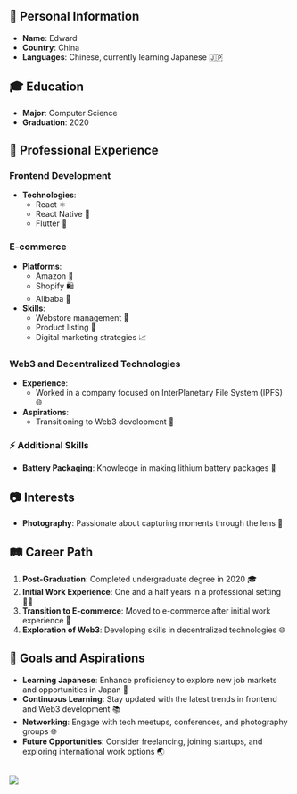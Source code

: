 ## 🧑 Personal Information

- **Name**: Edward
- **Country**: China
- **Languages**: Chinese, currently learning Japanese 🇯🇵

## 🎓 Education

- **Major**: Computer Science
- **Graduation**: 2020

## 💼 Professional Experience

### Frontend Development

- **Technologies**:
  - React ⚛️
  - React Native 📱
  - Flutter 🦋

### E-commerce

- **Platforms**:
  - Amazon 🛒
  - Shopify 🛍️
  - Alibaba 🏬
- **Skills**:
  - Webstore management 🏪
  - Product listing 📝
  - Digital marketing strategies 📈

### Web3 and Decentralized Technologies

- **Experience**:
  - Worked in a company focused on InterPlanetary File System (IPFS) 🌐
- **Aspirations**:
  - Transitioning to Web3 development 🔗

### ⚡ Additional Skills

- **Battery Packaging**: Knowledge in making lithium battery packages 🔋

## 📷 Interests

- **Photography**: Passionate about capturing moments through the lens 📸

## 🛤️ Career Path

1. **Post-Graduation**: Completed undergraduate degree in 2020 🎓
2. **Initial Work Experience**: One and a half years in a professional setting 👨‍💻
3. **Transition to E-commerce**: Moved to e-commerce after initial work experience 🛒
4. **Exploration of Web3**: Developing skills in decentralized technologies 🌐

<!-- ## 📂 Projects and Portfolio

### Web Development Portfolio

- **Description**: Showcase of projects developed using React, React Native, and Flutter
- **Link**: [Your Portfolio Link] 🔗

### E-commerce Case Studies

- **Description**: Documentation of successful e-commerce projects and strategies
- **Link**: [Your Case Studies Link] 📊

### Photography Portfolio

- **Description**: Collection of best photographs
- **Link**: [Your Photography Portfolio Link] 📸 -->

## 🎯 Goals and Aspirations

- **Learning Japanese**: Enhance proficiency to explore new job markets and opportunities in Japan 🗾
- **Continuous Learning**: Stay updated with the latest trends in frontend and Web3 development 📚
- **Networking**: Engage with tech meetups, conferences, and photography groups 🌐
- **Future Opportunities**: Consider freelancing, joining startups, and exploring international work options 🌏

<!-- ## 📬 Contact Information

- **Email**: [Your Email] 📧
- **LinkedIn**: [Your LinkedIn Profile] 🔗
- **GitHub**: [Your GitHub Profile] 💻
- **Photography Portfolio**: [Your Photography Portfolio Link] 📸 -->

##

![](http://github-profile-summary-cards.vercel.app/api/cards/profile-details?username=alazypig&theme=radical)
